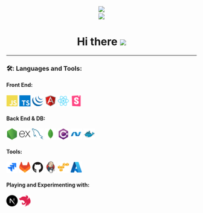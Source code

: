 <div id="header" align="center">
  <img src="https://media.giphy.com/media/HUE4sDmjViSkKqLY77/giphy.gif" width="150" />
  <div id="badges">
    <a href="https://www.linkedin.com/in/barasaf/" target=”_blank”>
      <img src="https://img.shields.io/badge/LinkedIn-blue?logo=linkedin&logoColor=white&style=for-the-badge" />
    </a>
  </div>
  <h1>
    Hi there
    <img src="https://media.giphy.com/media/hvRJCLFzcasrR4ia7z/giphy.gif" width="30px"/>
  </h1>
</div>

---
### 🛠️: Languages and Tools:

#### Front End:
<div>
  <img src="https://github.com/devicons/devicon/blob/master/icons/javascript/javascript-plain.svg" width="30" height="30" title="JS" />
  <img src="https://github.com/devicons/devicon/blob/master/icons/typescript/typescript-plain.svg" width="30" height="30" title="TS" />
  <img src="https://github.com/devicons/devicon/blob/master/icons/jquery/jquery-original.svg" width="30" height="30" title="jQuery" />
  <img src="https://github.com/devicons/devicon/blob/master/icons/angularjs/angularjs-original.svg" width="30" height="30" title="AngularJs" />
  <img src="https://github.com/devicons/devicon/blob/master/icons/react/react-original.svg" width="30" height="30" title="React & React-Native" />
  <img src="https://github.com/devicons/devicon/blob/master/icons/storybook/storybook-original.svg" width="30" height="30" title="Storybook" />
</div>

#### Back End & DB:
<div>
  <img src="https://github.com/devicons/devicon/blob/master/icons/nodejs/nodejs-original.svg" width="30" height="30" title="NodeJs" />
  <img src="https://github.com/devicons/devicon/blob/master/icons/express/express-original.svg" width="30" height="30" title="ExpressJs" />
  <img src="https://github.com/devicons/devicon/blob/master/icons/mysql/mysql-original.svg" width="30" height="30" title="MySql" />
  <img src="https://github.com/devicons/devicon/blob/master/icons/mongodb/mongodb-original.svg" width="30" height="30" title="MongoDB" />
  <img src="https://github.com/devicons/devicon/blob/master/icons/csharp/csharp-original.svg" width="30" height="30" title="C#" />
  <img src="https://github.com/devicons/devicon/blob/master/icons/dot-net/dot-net-original.svg" width="30" height="30" title="ASP .Net & .Net Core" />
  <img src="https://github.com/devicons/devicon/blob/master/icons/docker/docker-original.svg" width="30" height="30" title="Docker" />
</div>

#### Tools:
<div>
  <img src="https://github.com/devicons/devicon/blob/master/icons/jira/jira-original.svg" width="30" height="30" title="Jira" />
  <img src="https://github.com/devicons/devicon/blob/master/icons/gitlab/gitlab-original.svg" width="30" height="30" title="GitLab" />
  <img src="https://github.com/devicons/devicon/blob/master/icons/github/github-original.svg" width="30" height="30" title="GitHub"/>
  <img src="https://github.com/devicons/devicon/blob/master/icons/jenkins/jenkins-original.svg" width="30" height="30" title="Jenkins" />
  <img src="https://github.com/devicons/devicon/blob/master/icons/amazonwebservices/amazonwebservices-original.svg" width="30" height="30" title="AWS" />
  <img src="https://github.com/devicons/devicon/blob/master/icons/azure/azure-original.svg" width="30" height="30" title="Azure DevOps" />
</div>

#### Playing and Experimenting with:
<div>
  <img src="https://github.com/devicons/devicon/blob/master/icons/nextjs/nextjs-original.svg" width="30" height="30" title="NextJs" />
  <img src="https://github.com/devicons/devicon/blob/master/icons/nestjs/nestjs-plain.svg" width="30" height="30" title="NestJs" />
</div>

<!--
**b-asaf/b-asaf** is a ✨ _special_ ✨ repository because its `README.md` (this file) appears on your GitHub profile.

how to create/update the readme file: https://www.sitepoint.com/github-profile-readme/

Top Langs:
 -> [![Top Langs](https://github-readme-stats.vercel.app/api/top-langs/?username=b-asaf&layout=compact&theme=vision-friendly-dark)](https://github.com/anuraghazra/github-readme-stats)
-> additional examples for stats: https://github.com/Rishabh062/Rishabh062?tab=readme-ov-file

Here are some ideas to get you started:

- 🔭 I’m currently working on ...
- 🌱 I’m currently learning ...
- 👯 I’m looking to collaborate on ...
- 🤔 I’m looking for help with ...
- 💬 Ask me about ...
- 📫 How to reach me: ...
- 😄 Pronouns: ...
- ⚡ Fun fact: ...
-->
